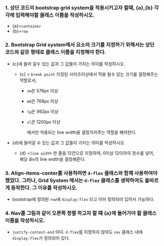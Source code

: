 ### 1. 상단 코드의 bootstrap grid system을 적용시키고자 할때, {a},{b} 각각에 입력해야할 클래스 이름을 작성하시오.

- {a}=`container`
- {b}=`row`

### 2. Bootstrap Grid system에서 요소의 크기를 지정하기 위해서는 상단 코드와 같은 형태로 클래스 이름을 지정해야 한다.

- {c}에 들어 갈수 있는 값과 그 값들이 가지는 의미를 작성하시오.
  - {c} = `break point`  지정된 사이즈이상에서 적용 될수 있는 크기를 결정해주는 역할로서,

    - `sm`은 576px 이상

    - `md`은 768px 이상

    - `lg`은 992px 이상

    - `xl`은 1200px 이상

      에서만 적용되는 line width을 결정지어주는 역할을 해야한다.

- {d}에 들어갈 수 있는 값과 그 값들이 가지는 의미를 작성하시오.
  - {d} =`line width`  한 줄을 12칸으로 지정하여, 0이상 12이하의 정수를 넣어, 해당 div의 line width을 결정해준다.

### 3. Align-items-center를 사용하려면 `d-flex` 클래스와 함께 사용하여야 했었다. 그러나, Grid System 에서는 `d-flex` 클래스를 생략하여도 올바르게 동작한다. 그 이유를 작성하시오.

- bootstrap에 정의된 `row`에 `display:flex` 라고 이미 정의되어 있어서 가능하다.

### 4. Nav를 그림과 같이 오른쪽 정렬 하고자 할 때 {a}에 들어가야 할 클래스 이름을 작성하시오.

- `justify-content-end` 이다. `d-flex`를 지정하지 않아도 `nav` 클래스 내에 `display:flex`가 정의되어 있다.

